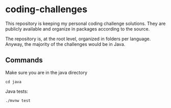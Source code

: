# coding-challenges

This repository is keeping my personal coding challenge solutions.
They are publicly available and organize in packages according to the source.

The repository is, at the root level, organized in folders per language.
Anyway, the majority of the challenges would be in Java.

## Commands

Make sure you are in the java directory
``` Shell
cd java
```

Java tests:
``` Shell
./mvnw test
```